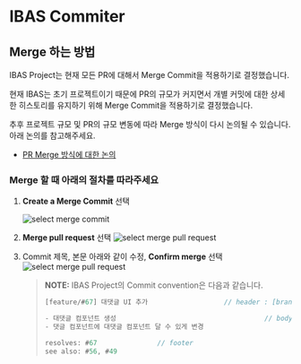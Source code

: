 # IBAS Commiter

## Merge 하는 방법

IBAS Project는 현재 모든 PR에 대해서 Merge Commit을 적용하기로 결정했습니다.

현재 IBAS는 초기 프로젝트이기 때문에 PR의 규모가 커지면서 개별 커밋에 대한 상세한 히스토리를 유지하기 위해 Merge Commit을 적용하기로 결정했습니다.

추후 프로젝트 규모 및 PR의 규모 변동에 따라 Merge 방식이 다시 논의될 수 있습니다. 아래 논의를 참고해주세요.

- [PR Merge 방식에 대한 논의](https://github.com/InhaBas/Inhabas.com-api/issues/188)

### Merge 할 때 아래의 절차를 따라주세요

1. **Create a Merge Commit** 선택

    ![select merge commit](docs/images/commiter-instruction01-select-merge-commit.png)

2. **Merge pull request** 선택
    ![select merge pull request](docs/images/commitor-instruction02-select-merge-pull-request.png)

3. Commit 제목, 본문 아래와 같이 수정, **Confirm merge** 선택
    ![select merge pull request](docs/images/commitor-instruction03-modify-title-body.png)

    > **NOTE:** IBAS Project의 Commit convention은 다음과 같습니다.
    >
    >```jsx
    >[feature/#67] 대댓글 UI 추가                   // header : [branch name] + title 
    >
    >- 대댓글 컴포넌트 생성                                     // body
    >- 댓글 컴포넌트에 대댓글 컴포넌트 달 수 있게 변경
    >
    >resolves: #67               // footer
    >see also: #56, #49 
    >```
